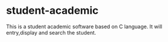 # student-academic
This is a student academic software based on C language. It will entry,display and search the student.
